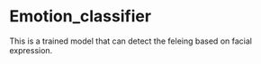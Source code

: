 # Emotion_classifier
This is a trained model that can detect the feleing based on facial expression.
